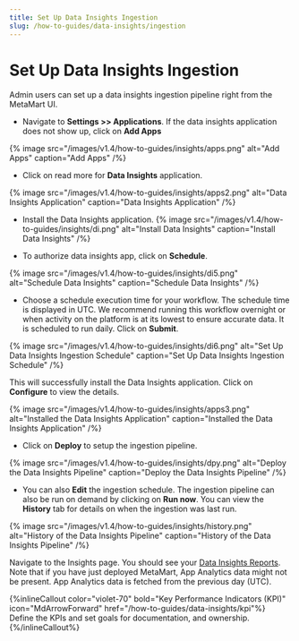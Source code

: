 ```yaml
---
title: Set Up Data Insights Ingestion 
slug: /how-to-guides/data-insights/ingestion
---
```


# Set Up Data Insights Ingestion

Admin users can set up a data insights ingestion pipeline right from the MetaMart UI.

- Navigate to **Settings >> Applications**. If the data insights application does not show up, click on **Add Apps**

{% image
src="/images/v1.4/how-to-guides/insights/apps.png"
alt="Add Apps"
caption="Add Apps"
/%}

- Click on read more for **Data Insights** application.

{% image
src="/images/v1.4/how-to-guides/insights/apps2.png"
alt="Data Insights Application"
caption="Data Insights Application"
/%}

- Install the Data Insights application.
{% image
src="/images/v1.4/how-to-guides/insights/di.png"
alt="Install Data Insights"
caption="Install Data Insights"
/%}

- To authorize data insights app, click on **Schedule**.

{% image
src="/images/v1.4/how-to-guides/insights/di5.png"
alt="Schedule Data Insights"
caption="Schedule Data Insights"
/%}

- Choose a schedule execution time for your workflow. The schedule time is displayed in UTC. We recommend running this workflow overnight or when activity on the platform is at its lowest to ensure accurate data. It is scheduled to run daily. Click on **Submit**.

{% image
src="/images/v1.4/how-to-guides/insights/di6.png"
alt="Set Up Data Insights Ingestion Schedule"
caption="Set Up Data Insights Ingestion Schedule"
/%}

This will successfully install the Data Insights application. Click on **Configure** to view the details.

{% image
src="/images/v1.4/how-to-guides/insights/apps3.png"
alt="Installed the Data Insights Application"
caption="Installed the Data Insights Application"
/%}

- Click on **Deploy** to setup the ingestion pipeline.

{% image
src="/images/v1.4/how-to-guides/insights/dpy.png"
alt="Deploy the Data Insights Pipeline"
caption="Deploy the Data Insights Pipeline"
/%}

- You can also **Edit** the ingestion schedule. The ingestion pipeline can also be run on demand by clicking on **Run now**. You can view the **History** tab for details on when the ingestion was last run.

{% image
src="/images/v1.4/how-to-guides/insights/history.png"
alt="History of the Data Insights Pipeline"
caption="History of the Data Insights Pipeline"
/%}

Navigate to the Insights page. You should see your [Data Insights Reports](/how-to-guides/data-insights/report). Note that if you have just deployed MetaMart, App Analytics data might not be present. App Analytics data is fetched from the previous day (UTC).

{%inlineCallout
  color="violet-70"
  bold="Key Performance Indicators (KPI)"
  icon="MdArrowForward"
  href="/how-to-guides/data-insights/kpi"%}
  Define the KPIs and set goals for documentation, and ownership.
{%/inlineCallout%}